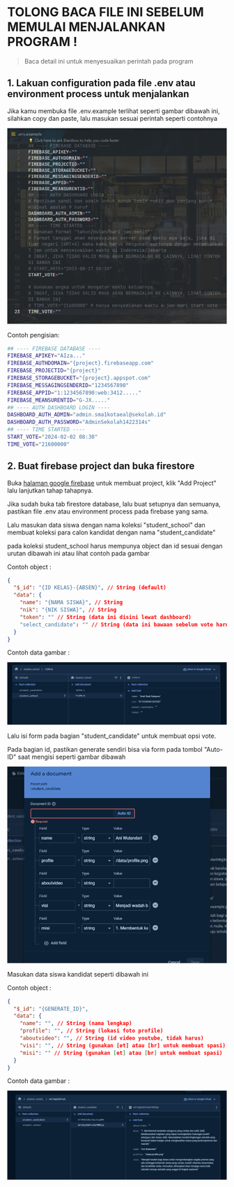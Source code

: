# TOLONG BACA FILE INI SEBELUM MEMULAI MENJALANKAN PROGRAM !

> Baca detail ini untuk menyesuaikan perintah pada program

## 1. Lakuan configuration pada file .env atau environment process untuk menjalankan

Jika kamu membuka file .env.example terlihat seperti gambar dibawah ini, silahkan copy dan paste, lalu masukan sesuai perintah seperti contohnya

![ss-envexample.png](./item-read/ss-envexample.png)

Contoh pengisian:

```bash
## ---- FIREBASE DATABASE ----
FIREBASE_APIKEY="AIza..."
FIREBASE_AUTHDOMAIN="{project}.firebaseapp.com"
FIREBASE_PROJECTID="{project}"
FIREBASE_STORAGEBUCKET="{project}.appspot.com"
FIREBASE_MESSAGINGSENDERID="1234567890"
FIREBASE_APPID="1:1234567890:web:3412....."
FIREBASE_MEANSURENTID="G-JX....."
## ---- AUTH DASHBOARD LOGIN ----
DASHBOARD_AUTH_ADMIN="admin.sma1kotaeal@sekolah.id"
DASHBOARD_AUTH_PASSWORD="AdminSekolah1422314s"
## ---- TIME STARTED ----
START_VOTE="2024-02-02 08:30"
TIME_VOTE="21600000"
```

## 2. Buat firebase project dan buka firestore

Buka [halaman google firebase](https://console.firebase.google.com/) untuk membuat project, klik "Add Project" lalu lanjutkan tahap tahapnya.

Jika sudah buka tab firestore database, lalu buat setupnya dan semuanya, pastikan file .env atau environment process pada firebase yang sama.

Lalu masukan data siswa dengan nama koleksi "student_school" dan membuat koleksi para calon kandidat dengan nama "student_candidate"

pada koleksi student_school harus mempunya object dan id sesuai dengan urutan dibawah ini atau lihat contoh pada gambar

Contoh object :

```json
{
  "$_id": "{ID KELAS}-{ABSEN}", // String (default)
  "data": {
    "name": "{NAMA SISWA}", // String
    "nik": "{NIK SISWA}", // String
    "token": "" // String (data ini disini lewat dashboard)
    "select_candidate": "" // String (data ini bawaan sebelum vote harus kosong)
  }
}
```

Contoh data gambar :

![example](./item-read/ss-student-database.png)

Lalu isi form pada bagian "student_candidate" untuk membuat opsi vote.

Pada bagian id, pastikan generate sendiri bisa via form pada tombol "Auto-ID" saat mengisi seperti gambar dibawah

![example data form](./item-read/ss-view-form-database.png)

Masukan data siswa kandidat seperti dibawah ini

Contoh object :

```json
{
  "$_id": "{GENERATE_ID}",
  "data": {
    "name": "", // String (nama lengkap)
    "profile": "", // String (lokasi foto profile)
    "aboutvideo": "", // String (id video youtube, tidak harus)
    "visi": "", // String (gunakan [et] atau [br] untuk membuat spasi)
    "misi": "" // String (gunakan [et] atau [br] untuk membuat spasi)
  }
}
```

Contoh data gambar :

![example](./item-read/ss-candidate-database.png)